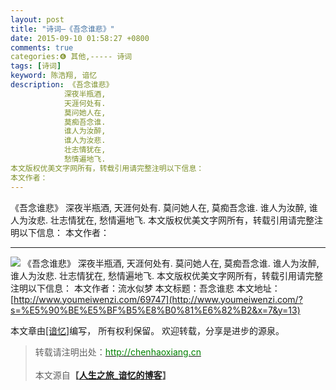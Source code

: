 ```yaml
---
layout: post
title: "诗词—《吾念谁悲》"
date: 2015-09-10 01:58:27 +0800
comments: true
categories:❻ 其他,----- 诗词
tags: [诗词]
keyword: 陈浩翔, 谙忆
description: 《吾念谁悲》 
            深夜半瓶酒, 
            天涯何处有. 
            莫问她人在, 
            莫痴吾念谁. 
            谁人为汝醉, 
            谁人为汝悲. 
            壮志情犹在, 
            愁情遍地飞. 
本文版权优美文字网所有，转载引用请完整注明以下信息： 
本文作者： 
---
```



《吾念谁悲》 
            深夜半瓶酒, 
            天涯何处有. 
            莫问她人在, 
            莫痴吾念谁. 
            谁人为汝醉, 
            谁人为汝悲. 
            壮志情犹在, 
            愁情遍地飞. 
本文版权优美文字网所有，转载引用请完整注明以下信息： 
本文作者：
<!-- more -->
----------

![](http://img.blog.csdn.net/20150910135714226)
           《吾念谁悲》
            深夜半瓶酒,
            天涯何处有.
            莫问她人在,
            莫痴吾念谁.
            谁人为汝醉,
            谁人为汝悲.
            壮志情犹在,
            愁情遍地飞.
本文版权优美文字网所有，转载引用请完整注明以下信息：
本文作者：流水似梦
本文标题：吾念谁悲
本文地址：[http://www.youmeiwenzi.com/69747](http://www.youmeiwenzi.com/?s=%E5%90%BE%E5%BF%B5%E8%B0%81%E6%82%B2&x=7&y=13)

本文章由<a href="http://chenhaoxiang.cn/">[谙忆]</a>编写， 所有权利保留。 
欢迎转载，分享是进步的源泉。
<blockquote cite='陈浩翔'>
<p background-color='#D3D3D3'>转载请注明出处：<a href='http://chenhaoxiang.cn'><font color="green">http://chenhaoxiang.cn</font></a><br><br>
本文源自<strong>【<a href='http://chenhaoxiang.cn' target='_blank'>人生之旅_谙忆的博客</a>】</strong></p>
</blockquote>
